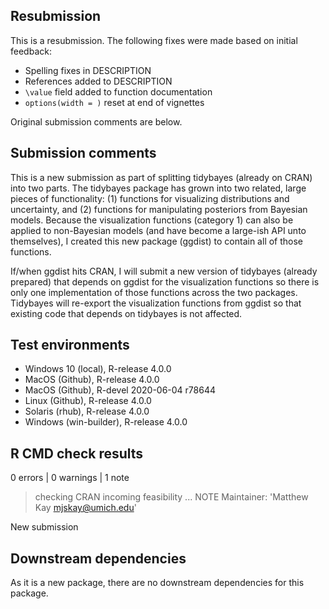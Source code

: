 ## Resubmission
This is a resubmission. The following fixes were made based on initial
feedback:

- Spelling fixes in DESCRIPTION
- References added to DESCRIPTION
- `\value` field added to function documentation
- `options(width = )` reset at end of vignettes

Original submission comments are below.

## Submission comments
This is a new submission as part of splitting tidybayes (already on CRAN) into 
two parts. The tidybayes package has grown into two related, large pieces of
functionality: (1) functions for visualizing distributions and uncertainty, 
and (2) functions for manipulating posteriors from Bayesian models. Because
the visualization functions (category 1) can also be applied to non-Bayesian
models (and have become a large-ish API unto themselves), I created this new
package (ggdist) to contain all of those functions. 

If/when ggdist hits CRAN, I will submit a new version of tidybayes (already
prepared) that depends on ggdist for the visualization functions so there is
only one implementation of those functions across the two packages. Tidybayes
will re-export the visualization functions from ggdist so that existing code
that depends on tidybayes is not affected.

## Test environments
* Windows 10 (local), R-release 4.0.0
* MacOS (Github), R-release 4.0.0
* MacOS (Github), R-devel 2020-06-04 r78644
* Linux (Github), R-release 4.0.0
* Solaris (rhub), R-release 4.0.0
* Windows (win-builder), R-release 4.0.0

## R CMD check results
0 errors | 0 warnings | 1 note

> checking CRAN incoming feasibility ... NOTE
  Maintainer: 'Matthew Kay <mjskay@umich.edu>'
  
  New submission

## Downstream dependencies
As it is a new package, there are no downstream dependencies for this package.
